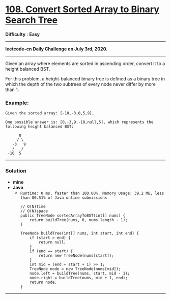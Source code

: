 # [108. Convert Sorted Array to Binary Search Tree](https://leetcode.com/problems/convert-sorted-array-to-binary-search-tree/)

**Difficulty** : **Easy**

---

**leetcode-cn Daily Challenge on July 3rd, 2020.**

---

Given an array where elements are sorted in ascending order, convert it to a height balanced BST.

For this problem, a height-balanced binary tree is defined as a binary tree in which the depth of the two subtrees of every node never differ by more than 1.

### Example:
```
Given the sorted array: [-10,-3,0,5,9],

One possible answer is: [0,-3,9,-10,null,5], which represents the following height balanced BST:

      0
     / \
   -3   9
   /   /
 -10  5
```
 
 
---
 
### Solution
* **mine**
 * **Java**
   * `Runtime: 0 ms, faster than 100.00%, Memory Usage: 39.2 MB, less than 80.51% of Java online submissions `
      ```
      // O(N)time 
      // O(N)space
      public TreeNode sortedArrayToBST(int[] nums) {
          return buildTree(nums, 0, nums.length - 1);
      }

      TreeNode buildTree(int[] nums, int start, int end) {
          if (start > end) {
              return null;
          }
          if (end == start) {
              return new TreeNode(nums[start]);
          }
          int mid = (end + start + 1) >> 1;
          TreeNode node = new TreeNode(nums[mid]);
          node.left = buildTree(nums, start, mid - 1);
          node.right = buildTree(nums, mid + 1, end);
          return node;
      }
      ```
      
      
---
  
